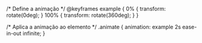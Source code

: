 /* Define a animação */
@keyframes example {
  0% {
    transform: rotate(0deg);
  }
  100% {
    transform: rotate(360deg);
  }
}

/* Aplica a animação ao elemento */
.animate {
  animation: example 2s ease-in-out infinite;
}
